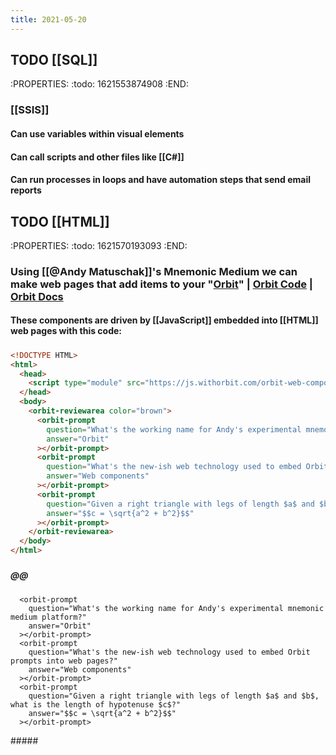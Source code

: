 ```yaml
---
title: 2021-05-20
---
```


## TODO [[SQL]]
:PROPERTIES:
:todo: 1621553874908
:END:
### [[SSIS]]
#### Can use variables within visual elements
#### Can call scripts and other files like [[C#]]
#### Can run processes in loops and have automation steps that send email reports
## TODO [[HTML]]
:PROPERTIES:
:todo: 1621570193093
:END:
### Using [[@Andy Matuschak]]'s Mnemonic Medium we can make web pages that add items to your "[Orbit](https://withorbit.com/)" | [Orbit Code](https://github.com/andymatuschak/orbit) | [Orbit Docs](https://docs.withorbit.com/)
#### These components are driven by [[JavaScript]] embedded into [[HTML]] web pages with this code:
#####
```html
<!DOCTYPE HTML>
<html>
  <head>
    <script type="module" src="https://js.withorbit.com/orbit-web-component.js"></script>
  </head>
  <body>
    <orbit-reviewarea color="brown">
      <orbit-prompt
        question="What's the working name for Andy's experimental mnemonic medium platform?"
        answer="Orbit"
      ></orbit-prompt>
      <orbit-prompt
        question="What's the new-ish web technology used to embed Orbit prompts into web pages?"
        answer="Web components"
      ></orbit-prompt>
      <orbit-prompt
        question="Given a right triangle with legs of length $a$ and $b$, what is the length of hypotenuse $c$?"
        answer="$$c = \sqrt{a^2 + b^2}$$"
      ></orbit-prompt>
    </orbit-reviewarea>
  </body>
</html>
```
#####
##### @@<orbit-reviewarea color="brown">
      <orbit-prompt
        question="What's the working name for Andy's experimental mnemonic medium platform?"
        answer="Orbit"
      ></orbit-prompt>
      <orbit-prompt
        question="What's the new-ish web technology used to embed Orbit prompts into web pages?"
        answer="Web components"
      ></orbit-prompt>
      <orbit-prompt
        question="Given a right triangle with legs of length $a$ and $b$, what is the length of hypotenuse $c$?"
        answer="$$c = \sqrt{a^2 + b^2}$$"
      ></orbit-prompt>
</orbit-reviewarea>
#####
